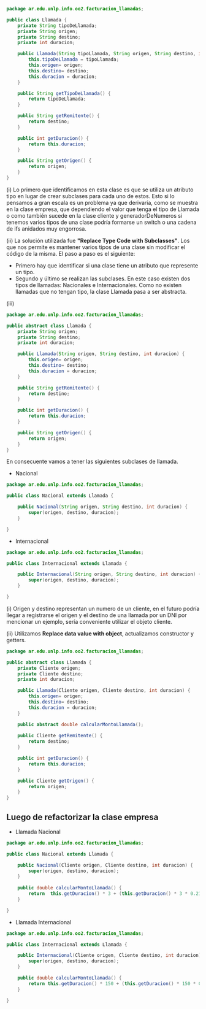 ```java
package ar.edu.unlp.info.oo2.facturacion_llamadas;

public class Llamada {
	private String tipoDeLlamada;
	private String origen;
	private String destino;
	private int duracion;

	public Llamada(String tipoLlamada, String origen, String destino, int duracion) {
		this.tipoDeLlamada = tipoLlamada;
		this.origen= origen;
		this.destino= destino;
		this.duracion = duracion;
	}

	public String getTipoDeLlamada() {
		return tipoDeLlamada;
	}

	public String getRemitente() {
		return destino;
	}

	public int getDuracion() {
		return this.duracion;
	}

	public String getOrigen() {
		return origen;
	}
}
```
(i) Lo primero que identificamos en esta clase es que se utiliza un atributo tipo en lugar de crear subclases para cada uno de estos. Esto si lo pensamos a gran escala es un problema ya que derivaría, como se muestra en la clase empresa, que dependiendo el valor que tenga el tipo de Llamada o como también sucede en la clase cliente y generadorDeNumeros si tenemos varios tipos de una clase podría formarse un switch o una cadena de ifs anidados muy engorrosa.

(ii) La solución utilizada fue **"Replace Type Code with Subclasses"**. Los que nos permite es mantener varios tipos de una clase sin modificar el código de la misma. El paso a paso es el siguiente:
- Primero hay que identificar si una clase tiene un atributo que represente un tipo.
- Segundo y último se realizan las subclases. En este caso existen dos tipos de llamadas: Nacionales e Internacionales. Como no existen llamadas que no tengan tipo, la clase Llamada pasa a ser abstracta.

(iii)
```java
package ar.edu.unlp.info.oo2.facturacion_llamadas;

public abstract class Llamada {
	private String origen;
	private String destino;
	private int duracion;

	public Llamada(String origen, String destino, int duracion) {
		this.origen= origen;
		this.destino= destino;
		this.duracion = duracion;
	}

	public String getRemitente() {
		return destino;
	}

	public int getDuracion() {
		return this.duracion;
	}

	public String getOrigen() {
		return origen;
	}
}
```
En consecuente vamos a tener las siguientes subclases de llamada.

- Nacional
```java
package ar.edu.unlp.info.oo2.facturacion_llamadas;

public class Nacional extends Llamada {

	public Nacional(String origen, String destino, int duracion) {
		super(origen, destino, duracion);
	}

}
```

- Internacional
```java
package ar.edu.unlp.info.oo2.facturacion_llamadas;

public class Internacional extends Llamada {

	public Internacional(String origen, String destino, int duracion) {
		super(origen, destino, duracion);
	}

}
```
(i) Origen y destino representan un numero de un cliente, en el futuro podría llegar a registrarse el origen y el destino de una llamada por un DNI por mencionar un ejemplo, sería conveniente utilizar el objeto cliente.

(ii) Utilizamos **Replace data value with object**, actualizamos constructor y getters.

```java
package ar.edu.unlp.info.oo2.facturacion_llamadas;

public abstract class Llamada {
    private Cliente origen;
    private Cliente destino;
    private int duracion;

    public Llamada(Cliente origen, Cliente destino, int duracion) {
        this.origen= origen;
        this.destino= destino;
        this.duracion = duracion;
    }

    public abstract double calcularMontoLlamada();
    
    public Cliente getRemitente() {
        return destino;
    }

    public int getDuracion() {
        return this.duracion;
    }

    public Cliente getOrigen() {
        return origen;
    }
} 
```
## Luego de refactorizar la clase empresa
- Llamada Nacional
```java
package ar.edu.unlp.info.oo2.facturacion_llamadas;

public class Nacional extends Llamada {

    public Nacional(Cliente origen, Cliente destino, int duracion) {
        super(origen, destino, duracion);
    }
    
    public double calcularMontoLlamada() {
        return  this.getDuracion() * 3 + (this.getDuracion() * 3 * 0.21);
    }

}
```

- Llamada Internacional
```java
package ar.edu.unlp.info.oo2.facturacion_llamadas;

public class Internacional extends Llamada {

    public Internacional(Cliente origen, Cliente destino, int duracion) {
        super(origen, destino, duracion);
    }

    public double calcularMontoLlamada() {
        return this.getDuracion() * 150 + (this.getDuracion() * 150 * 0.21) + 50;
    }

}
```

